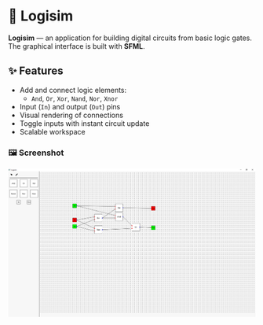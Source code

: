 # 🔌 Logisim

**Logisim** — an application for building digital circuits from basic logic gates.  
The graphical interface is built with **SFML**.

## ✨ Features
- Add and connect logic elements:
  - `And`, `Or`, `Xor`, `Nand`, `Nor`, `Xnor`
- Input (`In`) and output (`Out`) pins
- Visual rendering of connections
- Toggle inputs with instant circuit update
- Scalable workspace

### 🖼️ Screenshot
<picture>
  <source media="(prefers-color-scheme: dark)" srcset="https://github.com/GiperB0la/Logisim/blob/main/Screen.jpg">
  <img alt="Screen" src="https://github.com/GiperB0la/Logisim/blob/main/Screen.jpg">
</picture>
